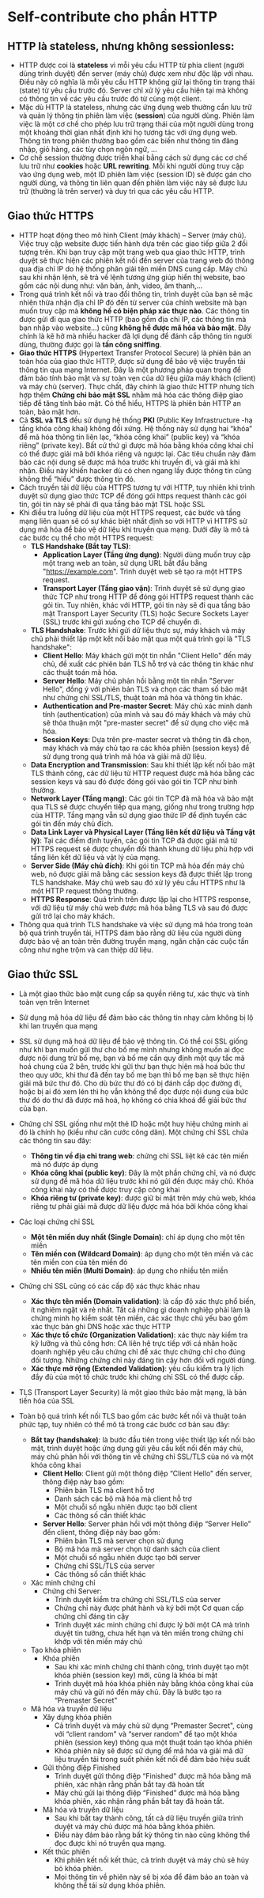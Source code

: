 # Self-contribute cho phần HTTP

## HTTP là stateless, nhưng không sessionless:

- HTTP được coi là **stateless** vì mỗi yêu cầu HTTP từ phía client (người dùng trình duyệt) đến server (máy chủ) được xem như độc lập với nhau. Điều này có nghĩa là mỗi yêu cầu HTTP không giữ lại thông tin trạng thái (state) từ yêu cầu trước đó. Server chỉ xử lý yêu cầu hiện tại mà không có thông tin về các yêu cầu trước đó từ cùng một client.
- Mặc dù HTTP là stateless, nhưng các ứng dụng web thường cần lưu trữ và quản lý thông tin phiên làm việc (**session**) của người dùng. Phiên làm việc là một cơ chế cho phép lưu trữ trạng thái của một người dùng trong một khoảng thời gian nhất định khi họ tương tác với ứng dụng web. Thông tin trong phiên thường bao gồm các biến như thông tin đăng nhập, giỏ hàng, các tùy chọn ngôn ngữ, ...
- Cơ chế session thường được triển khai bằng cách sử dụng các cơ chế lưu trữ như **cookies** hoặc **URL rewriting**. Mỗi khi người dùng truy cập vào ứng dụng web, một ID phiên làm việc (session ID) sẽ được gán cho người dùng, và thông tin liên quan đến phiên làm việc này sẽ được lưu trữ (thường là trên server) và duy trì qua các yêu cầu HTTP.

## Giao thức HTTPS

- HTTP hoạt động theo mô hình Client (máy khách) – Server (máy chủ). Việc truy cập website được tiến hành dựa trên các giao tiếp giữa 2 đối tượng trên. Khi bạn truy cập một trang web qua giao thức HTTP, trình duyệt sẽ thực hiện các phiên kết nối đến server của trang web đó thông qua địa chỉ IP do hệ thống phân giải tên miền DNS cung cấp. Máy chủ sau khi nhận lệnh, sẽ trả về lệnh tương ứng giúp hiển thị website, bao gồm các nội dung như: văn bản, ảnh, video, âm thanh,…
- Trong quá trình kết nối và trao đổi thông tin, trình duyệt của bạn sẽ mặc nhiên thừa nhận địa chỉ IP đó đến từ server của chính website mà bạn muốn truy cập mà **không hề có biện pháp xác thực nào**. Các thông tin được gửi đi qua giao thức HTTP (bao gồm địa chỉ IP, các thông tin mà bạn nhập vào website…) cũng **không hề được mã hóa và bảo mật**. Đây chính là kẽ hở mà nhiều hacker đã lợi dụng để đánh cắp thông tin người dùng, thường được gọi là **tấn công sniffing**.
- **Giao thức HTTPS** (Hypertext Transfer Protocol Secure) là phiên bản an toàn hóa của giao thức HTTP, được sử dụng để bảo vệ việc truyền tải thông tin qua mạng Internet. Đây là một phương pháp quan trọng để đảm bảo tính bảo mật và sự toàn vẹn của dữ liệu giữa máy khách (client) và máy chủ (server).
Thực chất, đây chính là giao thức HTTP nhưng tích hợp thêm **Chứng chỉ bảo mật SSL** nhằm mã hóa các thông điệp giao tiếp để tăng tính bảo mật. Có thể hiểu, HTTPS là phiên bản HTTP an toàn, bảo mật hơn.
- Cả **SSL và TLS** đều sử dụng hệ thống **PKI** (Public Key Infrastructure -hạ tầng khóa công khai) không đối xứng. Hệ thống này sử dụng hai “khóa” để mã hóa thông tin liên lạc, “khóa công khai” (public key) và “khóa riêng” (private key). Bất cứ thứ gì được mã hóa bằng khóa công khai chỉ có thể được giải mã bởi khóa riêng và ngược lại. Các tiêu chuẩn này đảm bảo các nội dung sẽ được mã hóa trước khi truyền đi, và giải mã khi nhận. Điều này khiến hacker dù có chen ngang lấy được thông tin cũng không thể “hiểu” được thông tin đó.
- Cách truyền tải dữ liệu của HTTPS tương tự với HTTP, tuy nhiên khi trình duyệt sử dụng giao thức TCP để đóng gói https request thành các gói tin, gói tin này sẽ phải đi qua tầng bảo mật TSL hoặc SSL
- Khi điều tra luồng dữ liệu của một HTTPS request, các bước và tầng mạng liên quan sẽ có sự khác biệt nhất định so với HTTP vì HTTPS sử dụng mã hóa để bảo vệ dữ liệu khi truyền qua mạng. Dưới đây là mô tả các bước cụ thể cho một HTTPS request:
    - **TLS Handshake (Bắt tay TLS)**:
        - **Application Layer (Tầng ứng dụng)**: Người dùng muốn truy cập một trang web an toàn, sử dụng URL bắt đầu bằng "https://example.com". Trình duyệt web sẽ tạo ra một HTTPS request.
        - **Transport Layer (Tầng giao vận)**: Trình duyệt sẽ sử dụng giao thức TCP như trong HTTP để đóng gói HTTPS request thành các gói tin. Tuy nhiên, khác với HTTP, gói tin này sẽ đi qua tầng bảo mật Transport Layer Security (TLS) hoặc Secure Sockets Layer (SSL) trước khi gửi xuống cho TCP để chuyển đi.
    - **TLS Handshake**: Trước khi gửi dữ liệu thực sự, máy khách và máy chủ phải thiết lập một kết nối bảo mật qua một quá trình gọi là "TLS handshake":
        - **Client Hello**: Máy khách gửi một tin nhắn "Client Hello" đến máy chủ, đề xuất các phiên bản TLS hỗ trợ và các thông tin khác như các thuật toán mã hóa.
        - **Server Hello**: Máy chủ phản hồi bằng một tin nhắn "Server Hello", đồng ý với phiên bản TLS và chọn các tham số bảo mật như chứng chỉ SSL/TLS, thuật toán mã hóa và thông tin khác.
        - **Authentication and Pre-master Secret**: Máy chủ xác minh danh tính (authentication) của mình và sau đó máy khách và máy chủ sẽ thỏa thuận một "pre-master secret" để sử dụng cho việc mã hóa.
        - **Session Keys**: Dựa trên pre-master secret và thông tin đã chọn, máy khách và máy chủ tạo ra các khóa phiên (session keys) để sử dụng trong quá trình mã hóa và giải mã dữ liệu.
    - **Data Encryption and Transmission**: Sau khi thiết lập kết nối bảo mật TLS thành công, các dữ liệu từ HTTP request được mã hóa bằng các session keys và sau đó được đóng gói vào gói tin TCP như bình thường.
    - **Network Layer (Tầng mạng)**: Các gói tin TCP đã mã hóa và bảo mật qua TLS sẽ được chuyển tiếp qua mạng, giống như trong trường hợp của HTTP. Tầng mạng vẫn sử dụng giao thức IP để định tuyến các gói tin đến máy chủ đích.
    - **Data Link Layer và Physical Layer (Tầng liên kết dữ liệu và Tầng vật lý)**: Tại các điểm định tuyến, các gói tin TCP đã được giải mã từ HTTPS request sẽ được chuyển đổi thành khung dữ liệu phù hợp với tầng liên kết dữ liệu và vật lý của mạng.
    - **Server Side (Máy chủ đích)**: Khi gói tin TCP mã hóa đến máy chủ web, nó được giải mã bằng các session keys đã được thiết lập trong TLS handshake. Máy chủ web sau đó xử lý yêu cầu HTTPS như là một HTTP request thông thường.
    - **HTTPS Response**: Quá trình trên được lặp lại cho HTTPS response, với dữ liệu từ máy chủ web được mã hóa bằng TLS và sau đó được gửi trở lại cho máy khách.
- Thông qua quá trình TLS handshake và việc sử dụng mã hóa trong toàn bộ quá trình truyền tải, HTTPS đảm bảo rằng dữ liệu của người dùng được bảo vệ an toàn trên đường truyền mạng, ngăn chặn các cuộc tấn công như nghe trộm và can thiệp dữ liệu.

## Giao thức SSL

- Là một giao thức bảo mật cung cấp sa quyền riêng tư, xác thực và tính toàn vẹn trên Internet
- Sử dụng mã hóa dữ liệu để đảm bảo các thông tin nhạy cảm không bị lộ khi lan truyền qua mạng
- SSL sử dụng mã hoá dữ liệu để bảo vệ thông tin. Có thể coi SSL giống như khi bạn muốn gửi thư cho bố mẹ mình nhưng không muốn ai đọc được nội dung trừ bố mẹ, bạn và bố mẹ cần quy định một quy tắc mã hoá chung của 2 bên, trước khi gửi thư bạn thực hiện mã hoá bức thư theo quy ước, khi thư đã đến tay bố mẹ bạn thì bố mẹ bạn sẽ thực hiện giải mã bức thư đó. Cho dù bức thư đó có bị đánh cắp dọc đường đi, hoặc bị ai đó xem lén thì họ vẫn không thể đọc được nội dung của bức thư đó do thư đã được mã hoá, họ không có chìa khoá để giải bức thư của bạn.

- Chứng chỉ SSL giống như một thẻ ID hoặc một huy hiệu chứng minh ai đó là chính họ (kiểu như căn cước công dân). Một chứng chỉ SSL chứa các thông tin sau đây: 
    - **Thông tin về địa chỉ trang web**: chứng chỉ SSL liệt kê các tên miền mà nó được áp dụng
    - **Khóa công khai (public key)**: Đây là một phần chứng chỉ, và nó được sử dụng để mã hóa dữ liệu trước khi nó gửi đến được máy chủ. Khóa công khai này có thể được truy cập công khai
    - **Khóa riêng tư (private key)**: được giữ bí mật trên máy chủ web, khóa riêng tư phải giải mã được dữ liệu được mã hóa bởi khóa công khai
- Các loại chứng chỉ SSL
    - **Một tên miền duy nhất (Single Domain)**: chỉ áp dụng cho một tên miền
    - **Tên miền con (Wildcard Domain)**: áp dụng cho một tên miền và các tên miền con của tên miền đó
    - **Nhiều tên miền (Multi Domain)**: áp dụng cho nhiều tên miền
- Chứng chỉ SSL cũng có các cấp độ xác thực khác nhau
    - **Xác thực tên miền (Domain validation)**: là cấp độ xác thực phổ biến, ít nghiêm ngặt và rẻ nhất. Tất cả những gì doanh nghiệp phải làm là chứng minh họ kiểm soát tên miền, các xác thực chủ yếu bao gồm xác thực bản ghi DNS hoặc xác thực HTTP
    - **Xác thực tổ chức (Organization Validation)**: xác thực này kiểm tra kỹ lưỡng và thủ công hơn: CA liên hệ trực tiếp với cá nhân hoặc doanh nghiệp yêu cầu chứng chỉ để xác thực chứng chỉ cho đúng đối tượng. Những chứng chỉ này đáng tin cậy hơn đối với người dùng.
    - **Xác thực mở rộng (Extended Validation)**: yêu cầu kiểm tra lý lịch đầy đủ của một tổ chức trước khi chứng chỉ SSL có thể được cấp.
- TLS (Transport Layer Security) là một giao thức bảo mật mạng, là bản tiến hóa của SSL
- Toàn bộ quá trình kết nối TLS bao gồm các bước kết nối và thuật toán phức tạp, tuy nhiên có thể mô tả trong các bước cơ bản sau đây:
    - **Bắt tay (handshake)**: là bước đầu tiên trong việc thiết lập kết nối bảo mật, trình duyệt hoặc ứng dụng gửi yêu cầu kết nối đến máy chủ, máy chủ phản hồi với thông tin về chứng chỉ SSL/TLS của nó và một khóa công khai
        - **Client Hello**: Client gửi một thông điệp “Client Hello" đến server, thông điệp này bao gồm: 
            - Phiên bản TLS mà client hỗ trợ
            - Danh sách các bộ mã hóa mà client hỗ trợ
            - Một chuỗi số ngẫu nhiên được tạo bởi client
            - Các thông số cần thiết khác 
        - **Server Hello**: Server phản hồi với một thông điệp “Server Hello” đến client, thông điệp này bao gồm:
            - Phiên bản TLS mà server chọn sử dụng
            - Bộ mã hóa mà server chọn từ danh sách của client
            - Một chuỗi số ngẫu nhiên được tạo bởi server
            - Chứng chỉ SSL/TLS của server
            - Các thông số cần thiết khác
    - Xác minh chứng chỉ
        - Chứng chỉ Server:
            - Trình duyệt kiểm tra chứng chỉ SSL/TLS của server
            - Chứng chỉ này được phát hành và ký bởi một Cơ quan cấp chứng chỉ đáng tin cậy
            - Trình duyệt xác minh chứng chỉ được lý bởi một CA mà trình duyệt tin tưởng, chưa hết hạn và tên miền trong chứng chỉ khớp với tên miền máy chủ
    - Tạo khóa phiên 
        - Khóa phiên
            - Sau khi xác minh chứng chỉ thành công, trình duyệt tạo một khóa phiên (session key) mới, cũng là khóa bí mật
            - Trình duyệt mã hóa khóa phiên này bằng khóa công khai của máy chủ và gửi nó đến máy chủ. Đây là bước tạo ra “Premaster Secret"
    - Mã hóa và truyền dữ liệu
        - Xây dựng khóa phiên
            - Cả trình duyệt và máy chủ sử dụng “Premaster Secret", cùng với “client random" và “server random" để tạo một khóa phiên (session key) thông qua một thuật toán tạo khóa phiên
            - Khóa phiên này sẽ được sử dụng để mã hóa và giải mã dữ liệu truyền tải trong suốt phiên kết nối để đảm bảo hiệu suất
        - Gửi thông điệp Finished
            - Trình duyệt gửi thông điệp “Finished" được mã hóa bằng mã phiên, xác nhận rằng phần bắt tay đã hoàn tất
            - Máy chủ gửi lại thông điệp “Finished” được mã hóa bằng khóa phiên, xác nhận rằng phần bắt tay đã hoàn tất.
        - Mã hóa và truyền dữ liệu
            - Sau khi bắt tay thành công, tất cả dữ liệu truyền giữa trình duyệt và máy chủ được mã hóa bằng khóa phiên.
            - Điều này đảm bảo rằng bất kỳ thông tin nào cũng không thể đọc được khi nó truyền qua mạng.
        - Kết thúc phiên
            - Khi phiên kết nối kết thúc, cả trình duyệt và máy chủ sẽ hủy bỏ khóa phiên.
            - Mọi thông tin về phiên này sẽ bị xóa để đảm bảo an toàn và không thể tái sử dụng khóa phiên.













